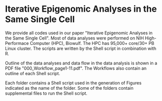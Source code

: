# Iterative Epigenomic Analyses in the Same Single Cell

We provide all codes used in our paper "Iterative Epigenomic Analyses in the Same Single Cell". Most of data analyses were performed on NIH High-Performace Computer (HPC), Biowulf. The HPC has 95,000+ core/30+ PB Linux cluster. The scripts are written by the Shell script in combination with R.

Outline of the data analyses and data flow in the data analysis is shown in a PDF file "000_Workflow_page1-11.pdf". The Workflows also contain an outline of each Shell script.

Each folder contains a Shell script used in the generation of Figures indicated as the name of the folder. Some of the folders contain supplemental files to run the Shell script.
